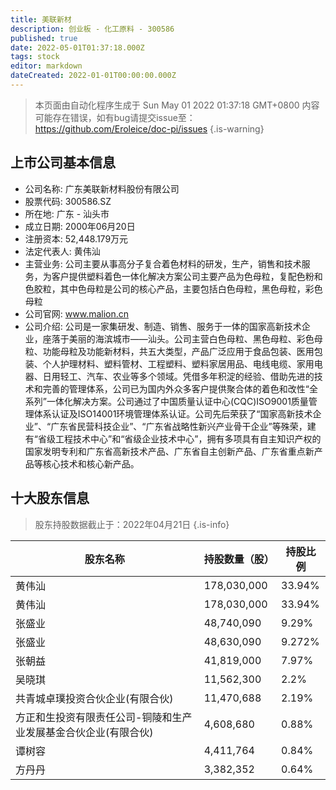 ```yaml
---
title: 美联新材
description: 创业板 - 化工原料 - 300586
published: true
date: 2022-05-01T01:37:18.000Z
tags: stock
editor: markdown
dateCreated: 2022-01-01T00:00:00.000Z
---
```


> 本页面由自动化程序生成于 Sun May 01 2022 01:37:18 GMT+0800
> 内容可能存在错误，如有bug请提交issue至：https://github.com/Eroleice/doc-pi/issues
{.is-warning}

## 上市公司基本信息
- 公司名称: 广东美联新材料股份有限公司
- 股票代码: 300586.SZ
- 所在地: 广东 - 汕头市
- 成立日期: 2000年06月20日
- 注册资本: 52,448.179万元
- 法定代表人: 黄伟汕
- 主营业务: 公司主要从事高分子复合着色材料的研发，生产，销售和技术服务，为客户提供塑料着色一体化解决方案公司主要产品为色母粒，复配色粉和色胶粒，其中色母粒是公司的核心产品，主要包括白色母粒，黑色母粒，彩色母粒
- 公司官网: www.malion.cn
- 公司介绍: 公司是一家集研发、制造、销售、服务于一体的国家高新技术企业，座落于美丽的海滨城市——汕头。公司主营白色母粒、黑色母粒、彩色母粒、功能母粒及功能新材料，共五大类型，产品广泛应用于食品包装、医用包装、个人护理材料、塑料管材、工程塑料、塑料家居用品、电线电缆、家用电器、日用轻工、汽车、农业等多个领域。凭借多年积淀的经验、借助先进的技术和完善的管理体系，公司已为国内外众多客户提供聚合体的着色和改性“全系列”一体化解决方案。公司通过了中国质量认证中心(CQC)ISO9001质量管理体系认证及ISO14001环境管理体系认证。公司先后荣获了“国家高新技术企业”、“广东省民营科技企业”、“广东省战略性新兴产业骨干企业”等殊荣，建有“省级工程技术中心”和“省级企业技术中心”，拥有多项具有自主知识产权的国家发明专利和广东省高新技术产品、广东省自主创新产品、广东省重点新产品等核心技术和核心新产品。


## 十大股东信息
> 股东持股数据截止于：2022年04月21日
{.is-info}

| 股东名称 | 持股数量（股） | 持股比例 |
| --- | --- | --- |
| 黄伟汕 | 178,030,000 | 33.94% |
| 黄伟汕 | 178,030,000 | 33.94% |
| 张盛业 | 48,740,090 | 9.29% |
| 张盛业 | 48,630,090 | 9.272% |
| 张朝益 | 41,819,000 | 7.97% |
| 吴晓琪 | 11,562,300 | 2.2% |
| 共青城卓璞投资合伙企业(有限合伙) | 11,470,688 | 2.19% |
| 方正和生投资有限责任公司-铜陵和生产业发展基金合伙企业(有限合伙) | 4,608,680 | 0.88% |
| 谭树容 | 4,411,764 | 0.84% |
| 方丹丹 | 3,382,352 | 0.64% |




